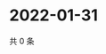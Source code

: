 # 2022-01-31

共 0 条

<!-- BEGIN WEIBO -->
<!-- 最后更新时间 Mon Jan 31 2022 11:14:24 GMT+0800 (China Standard Time) -->

<!-- END WEIBO -->
